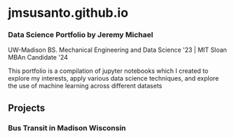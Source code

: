 # jmsusanto.github.io
### Data Science Portfolio by Jeremy Michael
UW-Madison BS. Mechanical Engineering and Data Science '23 |  MIT Sloan MBAn Candidate '24

This portfolio is a compilation of jupyter notebooks which I created to explore my interests, apply various data science techniques, and explore the use of machine learning across different datasets    

## Projects
### Bus Transit in Madison Wisconsin



